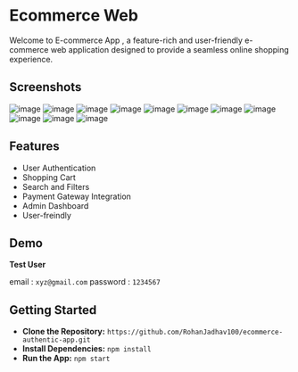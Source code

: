 
# Ecommerce Web

Welcome to E-commerce App , a feature-rich and user-friendly e-commerce web application designed to provide a seamless online shopping experience. 

## Screenshots

![image](https://github.com/RohanJadhav100/ecommerce-authentic-app/assets/135609778/6c845187-7828-4c72-be89-eccb77112f4d)
![image](https://github.com/RohanJadhav100/ecommerce-authentic-app/assets/135609778/e4c5e015-22be-47c2-a3d9-ae71020da7b8)
![image](https://github.com/RohanJadhav100/ecommerce-authentic-app/assets/135609778/3dbcdfd9-d8b6-467d-921b-c4e5b881714f)
![image](https://github.com/RohanJadhav100/ecommerce-authentic-app/assets/135609778/805e1bc1-4737-42f4-be51-00f086c2b4f1)
![image](https://github.com/RohanJadhav100/ecommerce-authentic-app/assets/135609778/59a83243-22d7-445e-ba50-e732eb1d5d40)
![image](https://github.com/RohanJadhav100/ecommerce-authentic-app/assets/135609778/6cf55a45-e4d6-48e4-ae3b-686ccf702e39)
![image](https://github.com/RohanJadhav100/ecommerce-authentic-app/assets/135609778/f68b3c9f-d7fd-494d-b4d5-9da4ffd38d6f)
![image](https://github.com/RohanJadhav100/ecommerce-authentic-app/assets/135609778/3a2ad625-ab42-4a88-9d50-3755463f9e83)
![image](https://github.com/RohanJadhav100/ecommerce-authentic-app/assets/135609778/aa03f8fe-1d3b-402c-b2a2-0466f2d1ce05)
![image](https://github.com/RohanJadhav100/ecommerce-authentic-app/assets/135609778/d286bfab-b0d5-47e2-b87d-2df3bb793899)
![image](https://github.com/RohanJadhav100/ecommerce-authentic-app/assets/135609778/fd0eae7d-f1a5-48f4-b59c-d30cf80b8357)












## Features

- User Authentication
- Shopping Cart
- Search and Filters
- Payment Gateway Integration
- Admin Dashboard
- User-freindly



## Demo

**Test User**

email : `xyz@gmail.com`
password : `1234567`





## Getting Started
- **Clone the Repository:** `https://github.com/RohanJadhav100/ecommerce-authentic-app.git`
- **Install Dependencies:** `npm install`
- **Run the App:** `npm start`



